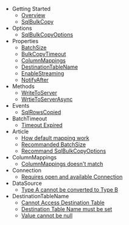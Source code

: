- Getting Started
   - [Overview](overview.md)
   - [SqlBulkCopy](sqlbulkcopy.md)
- Options
   - [SqlBulkCopyOptions](sqlbulkcopyoptions.md)
- Properties
   - [BatchSize](batchsize.md)
   - [BulkCopyTimeout](bulkcopytimeout.md)
   - [ColumnMappings](columnmappings.md)
   - [DestinationTableName](destinationtablename.md)
   - [EnableStreaming](enablestreaming.md)
   - [NotifyAfter](notifyafter.md)
- Methods
   - [WriteToServer](writetoserver.md)
   - [WrtieToServerAsync](writetoserverasync.md)
- Events
   - [SqlRowsCopied](sqlrowscopied.md)
- BatchTimeout
   - [Timeout Expired](timeout-expired.md)
- Article
   - [How default mapping work](how-default-mapping-work.md)
   - [Recommanded BatchSize](recommanded-batchsize.md)
   - [Recommand SqlBulkCopyOptions](recommended-sqlbulkcopyoptions.md)
- ColumnMappings
   - [ColumnMappings doesn't match](columnmapping-does-not-match.md)
- Connection
   - [Requires open and available Connection](writetoserver-requires-an-open-and-available-connection.md)
- DataSource
   - [Type A cannot be converted to Type B](type-a-cannot-be-converted-to-type-b.md)
- DestinationTableName
   - [Cannot Access Destination Table](cannot-access-destination-table.md)
   - [Destination Table Name must be set](the-destinationtablename-property-must-be-set-before-calling-this-method.md)
   - [Value cannot be null](value-cannot-be-null.md)